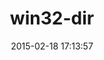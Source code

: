 ---
layout: post
title:  "win32-dir"
repo:   "djberg96/win32-dir"
date:   2015-02-18 17:13:57
gemurl: http://github.com/djberg96/win32-dir
---